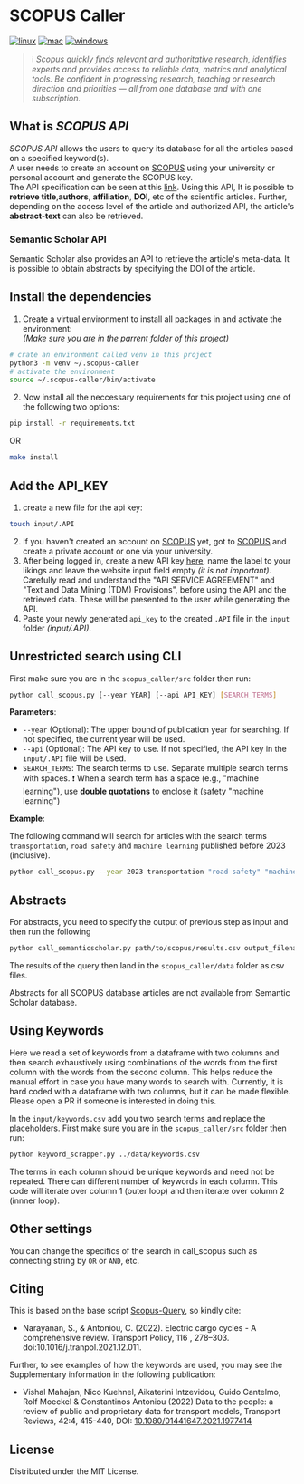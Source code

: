 # SCOPUS Caller
[![linux](https://github.com/vishalmhjn/scopus_caller/actions/workflows/main.yml/badge.svg?branch=master&event=push)](https://github.com/vishalmhjn/scopus_caller/actions/workflows/main.yml)
[![mac](https://github.com/vishalmhjn/scopus_caller/actions/workflows/mac.yml/badge.svg?branch=master&event=push)](https://github.com/vishalmhjn/scopus_caller/actions/workflows/mac.yml)
[![windows](https://github.com/vishalmhjn/scopus_caller/actions/workflows/windows.yml/badge.svg?branch=master&event=push)](https://github.com/vishalmhjn/scopus_caller/actions/workflows/windows.yml)
> ℹ️ _Scopus quickly finds relevant and authoritative research, identifies experts and provides access to reliable data,
> metrics and analytical tools. Be confident in progressing research, teaching or research direction and priorities
> — all from one database and with one subscription._

## What is _SCOPUS API_

_SCOPUS API_ allows the users to query its database for all the articles based on a specified keyword(s).  
A user needs to create an account on [SCOPUS](https://www.elsevier.com/solutions/scopus) using your university or
personal account and generate the SCOPUS key.   
The API specification can be seen at this [link](https://github.com/ElsevierDev/elsapy). Using this API, It is possible
to **retrieve title**,**authors**, **affiliation**, **DOI**, etc of the scientific articles. Further, depending on the
access level of the article and authorized API, the article's **abstract-text** can also be retrieved.

### Semantic Scholar API

Semantic Scholar also provides an API to retrieve the article's meta-data. It is possible to obtain abstracts by
specifying the DOI of the article.

## Install the dependencies

1) Create a virtual environment to install all packages in and activate the environment:  
   *(Make sure you are in the parrent folder of this project)*

```sh
# crate an environment called venv in this project
python3 -m venv ~/.scopus-caller
# activate the environment
source ~/.scopus-caller/bin/activate
```

2) Now install all the neccessary requirements for this project using one of the following two options:

```sh
pip install -r requirements.txt
```
OR

```sh
make install
```

## Add the API_KEY

1) create a new file for the api key:

```sh
touch input/.API   
```

2) If you haven't created an account on [SCOPUS](https://dev.elsevier.com) yet, got to 
  [SCOPUS](https://www.elsevier.com/solutions/scopus) and create a private account or one via your university.
3) After being logged in, create a new API key [here](https://dev.elsevier.com/apikey/manage), name the label to your
   likings and leave the website input field empty *(it is not important)*.  
   Carefully read and understand the "API
   SERVICE AGREEMENT" and "Text and Data Mining (TDM) Provisions", before using the API and the retrieved data. These
   will be presented to the user while generating the API.
4) Paste your newly generated `api_key` to the created `.API` file in the `input` folder _(input/.API)_.


## Unrestricted search using CLI

First make sure you are in the `scopus_caller/src` folder then run:

```sh
python call_scopus.py [--year YEAR] [--api API_KEY] [SEARCH_TERMS]
```

**Parameters**:  
- `--year` (Optional):
  The upper bound of publication year for searching. If not specified, the current year will be used.
- `--api` (Optional):
  The API key to use. If not specified, the API key in the `input/.API` file will be used.
- `SEARCH_TERMS`: The search terms to use.
  Separate multiple search terms with spaces.
  ❗ When a search term has a space (e.g., "machine learning"), use **double quotations** to enclose it (safety "machine learning")

**Example**:

The following command will search for articles with the search terms `transportation`, `road safety` and `machine learning` published before 2023 (inclusive). 

```sh
python call_scopus.py --year 2023 transportation "road safety" "machine learning"
```

## Abstracts
For abstracts, you need to specify the output of previous step as input and then run the following

```sh
python call_semanticscholar.py path/to/scopus/results.csv output_filename
```
The results of the query then land in the `scopus_caller/data` folder as csv files.

Abstracts for all SCOPUS database articles are not available from Semantic Scholar database.
## Using Keywords
Here we read a set of keywords from a dataframe with two columns and then search exhaustively using combinations of the words from the first column with the words from the second column. This helps reduce the manual effort in case you have many words to search with. Currently, it is hard coded with a dataframe with two columns, but it can be made flexible. Please open a PR if someone is interested in doing this.

In the `input/keywords.csv` add you two search terms and replace the placeholders.
First make sure you are in the `scopus_caller/src` folder then run:

```sh
python keyword_scrapper.py ../data/keywords.csv
```
The terms in each column should be unique keywords and need not be repeated. There can different number of keywords in each column. This code will iterate over column 1 (outer loop) and then iterate over column 2 (innner loop).

## Other settings

You can change the specifics of the search in call_scopus such as connecting string by `OR` or `AND`, etc.

## Citing

This is based on the base script [Scopus-Query](https://github.com/nsanthanakrishnan/Scopus-Query), so kindly cite:

- Narayanan, S., & Antoniou, C. (2022). Electric cargo cycles - A comprehensive review. Transport Policy, 116 , 278–303.
  doi:10.1016/j.tranpol.2021.12.011.

Further, to see examples of how the keywords are used, you may see the Supplementary information in the following publication:

- Vishal Mahajan, Nico Kuehnel, Aikaterini Intzevidou, Guido Cantelmo, Rolf Moeckel & Constantinos Antoniou (2022) Data
  to the people: a review of public and proprietary data for transport models, Transport Reviews, 42:4, 415-440,
  DOI: [10.1080/01441647.2021.1977414](https://www.tandfonline.com/doi/full/10.1080/01441647.2021.1977414?scroll=top&needAccess=true)

## License

Distributed under the MIT License.

